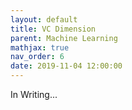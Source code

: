```yaml
---
layout: default
title: VC Dimension
parent: Machine Learning
mathjax: true
nav_order: 6
date: 2019-11-04 12:00:00
---
```


In Writing...
